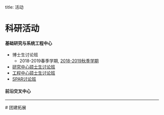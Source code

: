 title: 活动


# 科研活动

#### 基础研究与系统工程中心
- 博士生讨论班
    + 2018-2019春季学期, [2018-2019秋季学期](phd/18192)
- [研究中心硕士生讨论班](master/index)
- [工程中心硕士生讨论班](master_eng/index)
- [SPAR讨论班](/spar/seminar/)

#### 前沿交叉中心

<hr>
# 团建拓展
